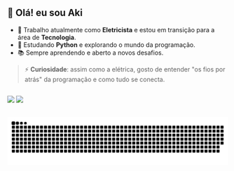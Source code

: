 ## 👋 Olá! eu sou Aki



- 🔭 Trabalho atualmente como **Eletricista** e estou em transição para a área de **Tecnologia**.
- 🐍 Estudando **Python** e explorando o mundo da programação.
- 📚 Sempre aprendendo e aberto a novos desafios.

> ⚡️ **Curiosidade**: assim como a elétrica, gosto de entender "os fios por atrás" da programação e como tudo se conecta.

## 

<div>
<img width="5%" src="https://cdn.jsdelivr.net/gh/devicons/devicon@latest/icons/python/python-original.svg" />
<img width="5%" src="https://cdn.jsdelivr.net/gh/devicons/devicon@latest/icons/html5/html5-original.svg" />
          
</div>

## 

<picture>
  <source media="(prefers-color-scheme: dark)" srcset="https://raw.githubusercontent.com/platane/platane/output/github-contribution-grid-snake-dark.svg">
  <source media="(prefers-color-scheme: light)" srcset="https://raw.githubusercontent.com/platane/platane/output/github-contribution-grid-snake.svg">
  <img alt="github contribution grid snake animation" src="https://raw.githubusercontent.com/platane/platane/output/github-contribution-grid-snake.svg">
</picture>

